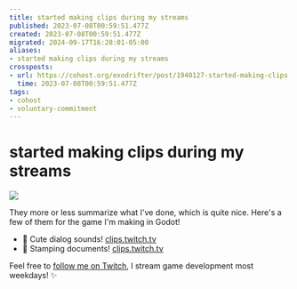 ```yaml
---
title: started making clips during my streams
published: 2023-07-08T00:59:51.477Z
created: 2023-07-08T00:59:51.477Z
migrated: 2024-09-17T16:28:01-05:00
aliases:
- started making clips during my streams
crossposts:
- url: https://cohost.org/exodrifter/post/1940127-started-making-clips
  time: 2023-07-08T00:59:51.477Z
tags:
- cohost
- voluntary-commitment
---
```


# started making clips during my streams

![](20230708005951-clip.gif)

They more or less summarize what I've done, which is quite nice. Here's a few of them for the game I'm making in Godot!
- 💬 Cute dialog sounds! [clips.twitch.tv](https://clips.twitch.tv/HelplessClearSoymilk4Head-tKkwoTKSHgXE5H78)
- 📄 Stamping documents! [clips.twitch.tv](https://clips.twitch.tv/CrepuscularConcernedAsparagusOneHand-pYEHdx03dyJggjKO)

Feel free to [follow me on Twitch](https://www.twitch.tv/exodrifter_), I stream game development most weekdays! ✨
